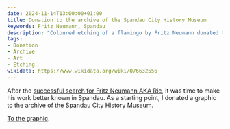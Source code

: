 ```yaml
---
date: 2024-11-14T13:00:00+01:00
title: Donation to the archive of the Spandau City History Museum
keywords: Fritz Neumann, Spandau
description: "Coloured etching of a flamingo by Fritz Neumann donated to the Spandau Archive"
tags:
- Donation
- Archive
- Art
- Etching
wikidata: https://www.wikidata.org/wiki/Q76632556
---
```


After the [successful search for Fritz Neumann AKA Ric](/post/ric-unknownartist/), it was time to make his work better known in Spandau. As a starting point, I donated a graphic to the archive of the Spandau City History Museum.

<!--more-->

[To the graphic](/collections/donations/spandau/).
